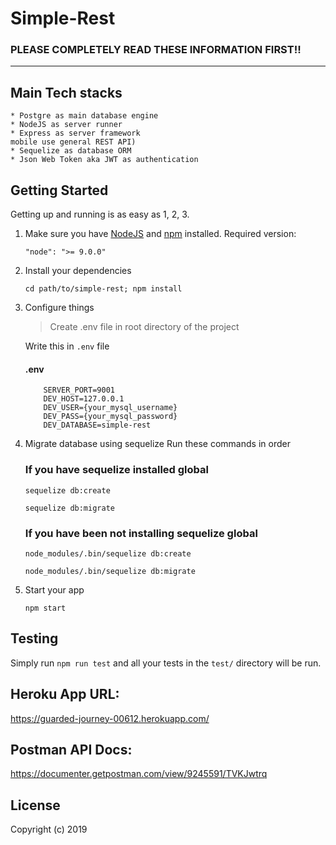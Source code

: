 # Simple-Rest

### PLEASE COMPLETELY READ THESE INFORMATION FIRST!!

---

## Main Tech stacks

    * Postgre as main database engine
    * NodeJS as server runner
    * Express as server framework
    mobile use general REST API)
    * Sequelize as database ORM
    * Json Web Token aka JWT as authentication

## Getting Started

Getting up and running is as easy as 1, 2, 3.

1.  Make sure you have [NodeJS](https://nodejs.org/) and [npm](https://www.npmjs.com/) installed.
    Required version:
    ```
    "node": ">= 9.0.0"
    ```
2.  Install your dependencies

    ```
    cd path/to/simple-rest; npm install
    ```

3.  Configure things

    > Create .env file in root directory of the project

    Write this in `.env` file

    #### .env

    ```
        SERVER_PORT=9001
        DEV_HOST=127.0.0.1
        DEV_USER={your_mysql_username}
        DEV_PASS={your_mysql_password}
        DEV_DATABASE=simple-rest
    ```

4.  Migrate database using sequelize
    Run these commands in order

    ### If you have sequelize installed global

    ```
    sequelize db:create
    ```

    ```
    sequelize db:migrate
    ```

    ### If you have been not installing sequelize global

    ```
    node_modules/.bin/sequelize db:create
    ```

    ```
    node_modules/.bin/sequelize db:migrate
    ```

6.  Start your app

    ```
    npm start
    ```

## Testing

Simply run `npm run test` and all your tests in the `test/` directory will be run.

## Heroku App URL:
https://guarded-journey-00612.herokuapp.com/

## Postman API Docs:
https://documenter.getpostman.com/view/9245591/TVKJwtrq

## License

Copyright (c) 2019
